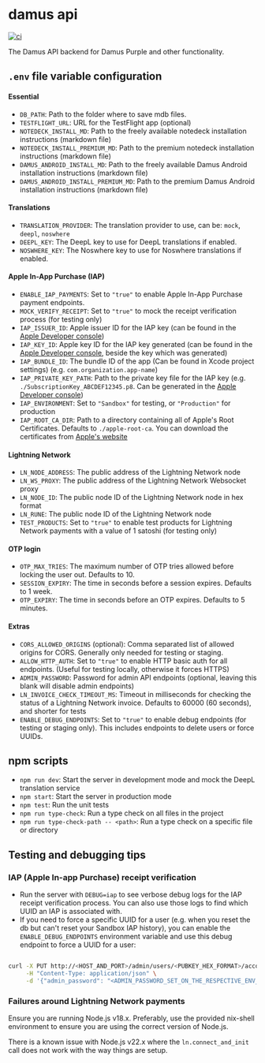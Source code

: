 
# damus api

[![ci](https://github.com/damus-io/api/actions/workflows/node.js.yml/badge.svg)](https://github.com/damus-io/api/actions)

The Damus API backend for Damus Purple and other functionality.


## `.env` file variable configuration

#### Essential

- `DB_PATH`: Path to the folder where to save mdb files.
- `TESTFLIGHT_URL`: URL for the TestFlight app (optional)
- `NOTEDECK_INSTALL_MD`: Path to the freely available notedeck installation instructions (markdown file)
- `NOTEDECK_INSTALL_PREMIUM_MD`: Path to the premium notedeck installation instructions (markdown file)
- `DAMUS_ANDROID_INSTALL_MD`: Path to the freely available Damus Android installation instructions (markdown file)
- `DAMUS_ANDROID_INSTALL_PREMIUM_MD`: Path to the premium Damus Android installation instructions (markdown file)

#### Translations

- `TRANSLATION_PROVIDER`: The translation provider to use, can be: `mock`, `deepl`, `noswhere`
- `DEEPL_KEY`: The DeepL key to use for DeepL translations if enabled.
- `NOSWHERE_KEY`: The Noswhere key to use for Noswhere translations if enabled.

#### Apple In-App Purchase (IAP)

- `ENABLE_IAP_PAYMENTS`: Set to `"true"` to enable Apple In-App Purchase payment endpoints.
- `MOCK_VERIFY_RECEIPT`: Set to `"true"` to mock the receipt verification process (for testing only)
- `IAP_ISSUER_ID`: Apple issuer ID for the IAP key (can be found in the [Apple Developer console](https://appstoreconnect.apple.com/access/api/subs))
- `IAP_KEY_ID`: Apple key ID for the IAP key generated (can be found in the [Apple Developer console](https://appstoreconnect.apple.com/access/api/subs), beside the key which was generated)
- `IAP_BUNDLE_ID`: The bundle ID of the app (Can be found in Xcode project settings) (e.g. `com.organization.app-name`)
- `IAP_PRIVATE_KEY_PATH`: Path to the private key file for the IAP key (e.g. `./SubscriptionKey_ABCDEF12345.p8`. Can be generated in the [Apple Developer console](https://appstoreconnect.apple.com/access/api/subs))
- `IAP_ENVIRONMENT`: Set to `"Sandbox"` for testing, or `"Production"` for production
- `IAP_ROOT_CA_DIR`: Path to a directory containing all of Apple's Root Certificates. Defaults to `./apple-root-ca`. You can download the certificates from [Apple's website](https://www.apple.com/certificateauthority/)

#### Lightning Network

- `LN_NODE_ADDRESS`: The public address of the Lightning Network node
- `LN_WS_PROXY`: The public address of the Lightning Network Websocket proxy
- `LN_NODE_ID`: The public node ID of the Lightning Network node in hex format
- `LN_RUNE`: The public node ID of the Lightning Network node
- `TEST_PRODUCTS`: Set to `"true"` to enable test products for Lightning Network payments with a value of 1 satoshi (for testing only)


#### OTP login

- `OTP_MAX_TRIES`: The maximum number of OTP tries allowed before locking the user out. Defaults to 10.
- `SESSION_EXPIRY`: The time in seconds before a session expires. Defaults to 1 week.
- `OTP_EXPIRY`: The time in seconds before an OTP expires. Defaults to 5 minutes.

#### Extras

- `CORS_ALLOWED_ORIGINS` (optional): Comma separated list of allowed origins for CORS. Generally only needed for testing or staging.
- `ALLOW_HTTP_AUTH`: Set to `"true"` to enable HTTP basic auth for all endpoints. (Useful for testing locally, otherwise it forces HTTPS)
- `ADMIN_PASSWORD`: Password for admin API endpoints (optional, leaving this blank will disable admin endpoints)
- `LN_INVOICE_CHECK_TIMEOUT_MS`: Timeout in milliseconds for checking the status of a Lightning Network invoice. Defaults to 60000 (60 seconds), and shorter for tests
- `ENABLE_DEBUG_ENDPOINTS`: Set to `"true"` to enable debug endpoints (for testing or staging only). This includes endpoints to delete users or force UUIDs.

## npm scripts

- `npm run dev`: Start the server in development mode and mock the DeepL translation service
- `npm start`: Start the server in production mode
- `npm test`: Run the unit tests
- `npm run type-check`: Run a type check on all files in the project
- `npm run type-check-path -- <path>`: Run a type check on a specific file or directory

## Testing and debugging tips

### IAP (Apple In-app Purchase) receipt verification

- Run the server with `DEBUG=iap` to see verbose debug logs for the IAP receipt verification process. You can also use those logs to find which UUID an IAP is associated with.
- If you need to force a specific UUID for a user (e.g. when you reset the db but can't reset your Sandbox IAP history), you can enable the `ENABLE_DEBUG_ENDPOINTS` environment variable and use this debug endpoint to force a UUID for a user:
  ```
```bash
curl -X PUT http://<HOST_AND_PORT>/admin/users/<PUBKEY_HEX_FORMAT>/account-uuid \
     -H "Content-Type: application/json" \
     -d '{"admin_password": "<ADMIN_PASSWORD_SET_ON_THE_RESPECTIVE_ENV_VARIABLE>", "account_uuid": "<UUID_FOUND_ON_IAP_TRANSACTION>"}'
```

### Failures around Lightning Network payments

Ensure you are running Node.js v18.x. Preferably, use the provided nix-shell environment to ensure you are using the correct version of Node.js.

There is a known issue with Node.js v22.x where the `ln.connect_and_init` call does not work with the way things are setup.
